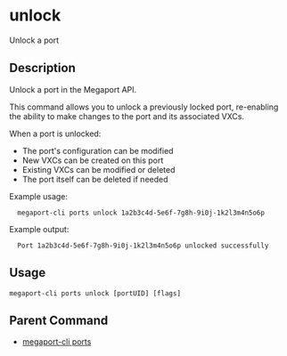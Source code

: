 # unlock

Unlock a port

## Description

Unlock a port in the Megaport API.

This command allows you to unlock a previously locked port, re-enabling the ability
to make changes to the port and its associated VXCs.

When a port is unlocked:
- The port's configuration can be modified
- New VXCs can be created on this port
- Existing VXCs can be modified or deleted
- The port itself can be deleted if needed

Example usage:

```
  megaport-cli ports unlock 1a2b3c4d-5e6f-7g8h-9i0j-1k2l3m4n5o6p

```

Example output:
```
  Port 1a2b3c4d-5e6f-7g8h-9i0j-1k2l3m4n5o6p unlocked successfully

```



## Usage

```
megaport-cli ports unlock [portUID] [flags]
```



## Parent Command

* [megaport-cli ports](megaport-cli_ports.md)







